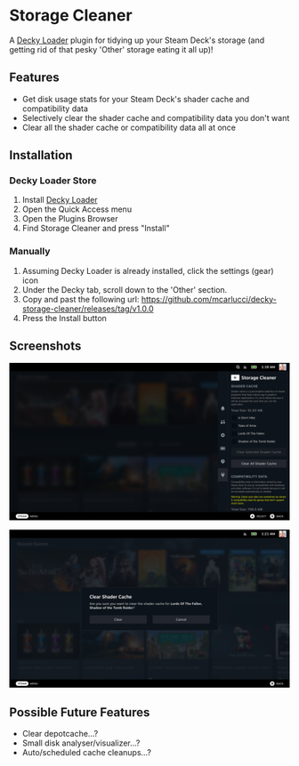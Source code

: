 # Storage Cleaner

A [Decky Loader](https://github.com/SteamDeckHomebrew/decky-loader) plugin for tidying up your Steam Deck's storage (and getting rid of that pesky 'Other' storage eating it all up)!

## Features

- Get disk usage stats for your Steam Deck's shader cache and compatibility data
- Selectively clear the shader cache and compatibility data you don't want
- Clear all the shader cache or compatibility data all at once

## Installation

### Decky Loader Store

1. Install [Decky Loader](https://deckbrew.xyz/)
2. Open the Quick Access menu
3. Open the Plugins Browser
4. Find Storage Cleaner and press "Install"

### Manually

1. Assuming Decky Loader is already installed, click the settings (gear) icon
2. Under the Decky tab, scroll down to the 'Other' section.
3. Copy and past the following url: https://github.com/mcarlucci/decky-storage-cleaner/releases/tag/v1.0.0
4. Press the Install button

## Screenshots

![](assets/Screenshot-1.png)

![](assets/Screenshot-2.png)

## Possible Future Features

- Clear depotcache...?
- Small disk analyser/visualizer...?
- Auto/scheduled cache cleanups...?
